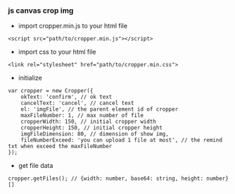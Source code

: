 ### js canvas crop img
+ import cropper.min.js to your html file
```aidl
<script src="path/to/cropper.min.js"></script>

```
+ import css to your html file
```aidl
<link rel="stylesheet" href="path/to/cropper.min.css">
```

+ initialize

```aidl
var cropper = new Cropper({
    okText: 'confirm', // ok text
    cancelText: 'cancel', // cancel text
    el: 'imgFile', // the parent element id of cropper
    maxFileNumber: 1, // max number of file
    cropperWidth: 150, // initial cropper width
    cropperHeight: 150, // initial cropper height
    imgFileDimension: 80, // dimension of show img,
    fileNumberExceed: 'you can upload 1 file at most', // the remind txt when exceed the maxFileNumber
});
```

+ get file data

```aidl
cropper.getFiles(); // {width: number, base64: string, height: number}[]
```
